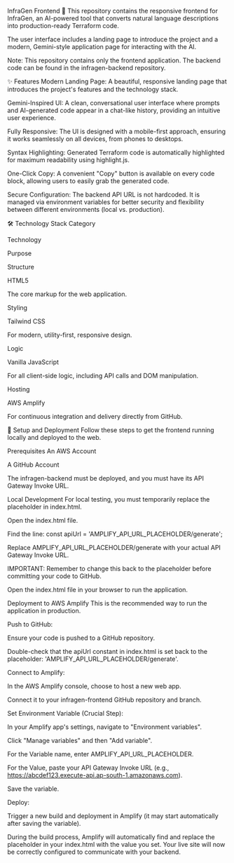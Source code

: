 InfraGen Frontend 🎨
This repository contains the responsive frontend for InfraGen, an AI-powered tool that converts natural language descriptions into production-ready Terraform code.

The user interface includes a landing page to introduce the project and a modern, Gemini-style application page for interacting with the AI.

Note: This repository contains only the frontend application. The backend code can be found in the infragen-backend repository.

✨ Features
Modern Landing Page: A beautiful, responsive landing page that introduces the project's features and the technology stack.

Gemini-Inspired UI: A clean, conversational user interface where prompts and AI-generated code appear in a chat-like history, providing an intuitive user experience.

Fully Responsive: The UI is designed with a mobile-first approach, ensuring it works seamlessly on all devices, from phones to desktops.

Syntax Highlighting: Generated Terraform code is automatically highlighted for maximum readability using highlight.js.

One-Click Copy: A convenient "Copy" button is available on every code block, allowing users to easily grab the generated code.

Secure Configuration: The backend API URL is not hardcoded. It is managed via environment variables for better security and flexibility between different environments (local vs. production).

🛠️ Technology Stack
Category

Technology

Purpose

Structure

HTML5

The core markup for the web application.

Styling

Tailwind CSS

For modern, utility-first, responsive design.

Logic

Vanilla JavaScript

For all client-side logic, including API calls and DOM manipulation.

Hosting

AWS Amplify

For continuous integration and delivery directly from GitHub.

🚀 Setup and Deployment
Follow these steps to get the frontend running locally and deployed to the web.

Prerequisites
An AWS Account

A GitHub Account

The infragen-backend must be deployed, and you must have its API Gateway Invoke URL.

Local Development
For local testing, you must temporarily replace the placeholder in index.html.

Open the index.html file.

Find the line: const apiUrl = 'AMPLIFY_API_URL_PLACEHOLDER/generate';

Replace AMPLIFY_API_URL_PLACEHOLDER/generate with your actual API Gateway Invoke URL.

IMPORTANT: Remember to change this back to the placeholder before committing your code to GitHub.

Open the index.html file in your browser to run the application.

Deployment to AWS Amplify
This is the recommended way to run the application in production.

Push to GitHub:

Ensure your code is pushed to a GitHub repository.

Double-check that the apiUrl constant in index.html is set back to the placeholder: 'AMPLIFY_API_URL_PLACEHOLDER/generate'.

Connect to Amplify:

In the AWS Amplify console, choose to host a new web app.

Connect it to your infragen-frontend GitHub repository and branch.

Set Environment Variable (Crucial Step):

In your Amplify app's settings, navigate to "Environment variables".

Click "Manage variables" and then "Add variable".

For the Variable name, enter AMPLIFY_API_URL_PLACEHOLDER.

For the Value, paste your API Gateway Invoke URL (e.g., https://abcdef123.execute-api.ap-south-1.amazonaws.com).

Save the variable.

Deploy:

Trigger a new build and deployment in Amplify (it may start automatically after saving the variable).

During the build process, Amplify will automatically find and replace the placeholder in your index.html with the value you set. Your live site will now be correctly configured to communicate with your backend.
